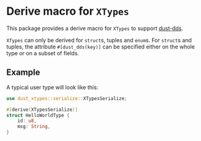 # Derive macro for `XTypes`

This package provides a derive macro for `XTypes` to support [dust-dds](https://github.com/s2e-systems/dust-dds).

`XTypes` can only be derived for `struct`s, tuples and `enum`s. For `struct`s and tuples, the attribute `#[dust_dds(key)]` can be specified either on the whole type or on a subset of fields.

## Example

A typical user type will look like this:

```rust
use dust_xtypes::serialize::XTypesSerialize;

#[derive(XTypesSerialize)]
struct HelloWorldType {
    id: u8,
    msg: String,
}

```
